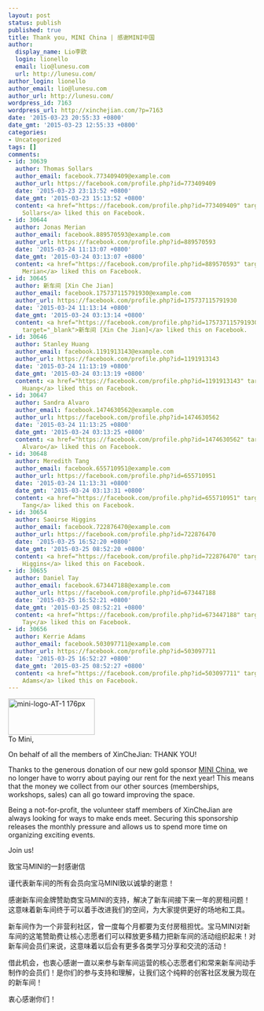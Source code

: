 ```yaml
---
layout: post
status: publish
published: true
title: Thank you, MINI China | 感谢MINI中国
author:
  display_name: Lio李欧
  login: lionello
  email: lio@lunesu.com
  url: http://lunesu.com/
author_login: lionello
author_email: lio@lunesu.com
author_url: http://lunesu.com/
wordpress_id: 7163
wordpress_url: http://xinchejian.com/?p=7163
date: '2015-03-23 20:55:33 +0800'
date_gmt: '2015-03-23 12:55:33 +0800'
categories:
- Uncategorized
tags: []
comments:
- id: 30639
  author: Thomas Sollars
  author_email: facebook.773409409@example.com
  author_url: https://facebook.com/profile.php?id=773409409
  date: '2015-03-23 23:13:52 +0800'
  date_gmt: '2015-03-23 15:13:52 +0800'
  content: <a href="https://facebook.com/profile.php?id=773409409" target="_blank">Thomas
    Sollars</a> liked this on Facebook.
- id: 30644
  author: Jonas Merian
  author_email: facebook.889570593@example.com
  author_url: https://facebook.com/profile.php?id=889570593
  date: '2015-03-24 11:13:07 +0800'
  date_gmt: '2015-03-24 03:13:07 +0800'
  content: <a href="https://facebook.com/profile.php?id=889570593" target="_blank">Jonas
    Merian</a> liked this on Facebook.
- id: 30645
  author: 新车间 [Xin Che Jian]
  author_email: facebook.175737115791930@example.com
  author_url: https://facebook.com/profile.php?id=175737115791930
  date: '2015-03-24 11:13:14 +0800'
  date_gmt: '2015-03-24 03:13:14 +0800'
  content: <a href="https://facebook.com/profile.php?id=175737115791930"
    target="_blank">新车间 [Xin Che Jian]</a> liked this on Facebook.
- id: 30646
  author: Stanley Huang
  author_email: facebook.1191913143@example.com
  author_url: https://facebook.com/profile.php?id=1191913143
  date: '2015-03-24 11:13:19 +0800'
  date_gmt: '2015-03-24 03:13:19 +0800'
  content: <a href="https://facebook.com/profile.php?id=1191913143" target="_blank">Stanley
    Huang</a> liked this on Facebook.
- id: 30647
  author: Sandra Alvaro
  author_email: facebook.1474630562@example.com
  author_url: https://facebook.com/profile.php?id=1474630562
  date: '2015-03-24 11:13:25 +0800'
  date_gmt: '2015-03-24 03:13:25 +0800'
  content: <a href="https://facebook.com/profile.php?id=1474630562" target="_blank">Sandra
    Alvaro</a> liked this on Facebook.
- id: 30648
  author: Meredith Tang
  author_email: facebook.655710951@example.com
  author_url: https://facebook.com/profile.php?id=655710951
  date: '2015-03-24 11:13:31 +0800'
  date_gmt: '2015-03-24 03:13:31 +0800'
  content: <a href="https://facebook.com/profile.php?id=655710951" target="_blank">Meredith
    Tang</a> liked this on Facebook.
- id: 30654
  author: Saoirse Higgins
  author_email: facebook.722876470@example.com
  author_url: https://facebook.com/profile.php?id=722876470
  date: '2015-03-25 16:52:20 +0800'
  date_gmt: '2015-03-25 08:52:20 +0800'
  content: <a href="https://facebook.com/profile.php?id=722876470" target="_blank">Saoirse
    Higgins</a> liked this on Facebook.
- id: 30655
  author: Daniel Tay
  author_email: facebook.673447188@example.com
  author_url: https://facebook.com/profile.php?id=673447188
  date: '2015-03-25 16:52:21 +0800'
  date_gmt: '2015-03-25 08:52:21 +0800'
  content: <a href="https://facebook.com/profile.php?id=673447188" target="_blank">Daniel
    Tay</a> liked this on Facebook.
- id: 30656
  author: Kerrie Adams
  author_email: facebook.503097711@example.com
  author_url: https://facebook.com/profile.php?id=503097711
  date: '2015-03-25 16:52:27 +0800'
  date_gmt: '2015-03-25 08:52:27 +0800'
  content: <a href="https://facebook.com/profile.php?id=503097711" target="_blank">Kerrie
    Adams</a> liked this on Facebook.
---
```

<p>
<a href="http://www.minichina.com.cn/mini/cn/zh/index.html"><img src="http://xinchejian.com/wp-content/uploads/2015/03/mini-logo-AT-1-176px.jpg" alt="mini-logo-AT-1 176px" width="176" height="74" class="aligncenter size-full wp-image-7145" /></a><br />
To Mini,</p>
<p>On behalf of all the members of XinCheJian: THANK YOU!</p>
<p>Thanks to the generous donation of our new gold sponsor <a href="http://www.minichina.com.cn/mini/cn/zh/index.html" title="MINI China">MINI China</a>, we no longer have to worry about paying our rent for the next year! This means that the money we collect from our other sources (memberships, workshops, sales) can all go toward improving the space.</p>
<p>Being a not-for-profit, the volunteer staff members of XinCheJian are always looking for ways to make ends meet. Securing this sponsorship releases the monthly pressure and allows us to spend more time on organizing exciting events.</p>
<p>Join us!</p>
<p>致宝马MINI的一封感谢信</p>
<p>谨代表新车间的所有会员向宝马MINI致以诚挚的谢意！</p>
<p>感谢新车间金牌赞助商宝马MINI的支持，解决了新车间接下来一年的房租问题！这意味着新车间终于可以着手改进我们的空间，为大家提供更好的场地和工具。</p>
<p>新车间作为一个非营利社区，曾一度每个月都要为支付房租担忧。宝马MINI对新车间的这笔赞助费让核心志愿者们可以释放更多精力把新车间的活动组织起来！对新车间会员们来说，这意味着以后会有更多各类学习分享和交流的活动！</p>
<p>借此机会，也衷心感谢一直以来参与新车间运营的核心志愿者们和常来新车间动手制作的会员们！是你们的参与支持和理解，让我们这个纯粹的创客社区发展为现在的新车间！</p>
<p>衷心感谢你们！</p>
